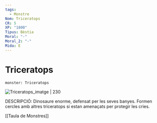 ```yaml
---
tags:
  - Monstre
Nom: Triceratops
CR: 5
XP: "1800"
Tipus: Bèstia
Moral: "-"
Moral_2: "-"
Mida: E
---
```

# Triceratops

```statblock
monster: Triceratops
```

![Triceratops_imatge | 230](https://i.pinimg.com/564x/e3/54/cf/e354cf3f8409eea2dfa1a6af1c86da0b.jpg)

DESCRIPCIÓ: 
Dinosaure enorme, defensat per les seves banyes. Formen cercles amb altres triceratops si estan amenaçats per protegir les cries.

[[Taula de Monstres]]